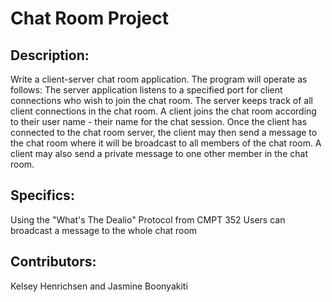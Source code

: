 # Chat Room Project

## Description:

Write a client-server chat room application. The program will operate as follows: The server application listens to a specified port for client connections who wish to join the chat room. The server keeps track of all client connections in the chat room. A client joins the chat room according to their user name - their name for the chat session. Once the client has connected to the chat room server, the client may then send a message to the chat room where it will be broadcast to all members of the chat room. A client may also send a private message to one other member in the chat room.

## Specifics:

Using the "What's The Dealio" Protocol from CMPT 352
Users can broadcast a message to the whole chat room

## Contributors:

Kelsey Henrichsen and Jasmine Boonyakiti
